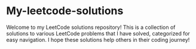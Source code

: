 # My-leetcode-solutions
Welcome to my LeetCode solutions repository! This is a collection of solutions to various LeetCode problems that I have solved, categorized for easy navigation. I hope these solutions help others in their coding journey!
